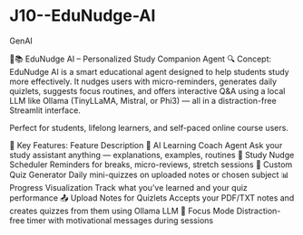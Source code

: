 # J10--EduNudge-AI
GenAI

🧠📚 EduNudge AI – Personalized Study Companion Agent
🔍 Concept:
EduNudge AI is a smart educational agent designed to help students study more effectively. It nudges users with micro-reminders, generates daily quizlets, suggests focus routines, and offers interactive Q&A using a local LLM like Ollama (TinyLLaMA, Mistral, or Phi3) — all in a distraction-free Streamlit interface.

Perfect for students, lifelong learners, and self-paced online course users.

🌟 Key Features:
Feature	Description
🧠 AI Learning Coach Agent	Ask your study assistant anything — explanations, examples, routines
🔔 Study Nudge Scheduler	Reminders for breaks, micro-reviews, stretch sessions
📝 Custom Quiz Generator	Daily mini-quizzes on uploaded notes or chosen subject
📊 Progress Visualization	Track what you’ve learned and your quiz performance
📤 Upload Notes for Quizlets	Accepts your PDF/TXT notes and creates quizzes from them using Ollama LLM
🎯 Focus Mode	Distraction-free timer with motivational messages during sessions

